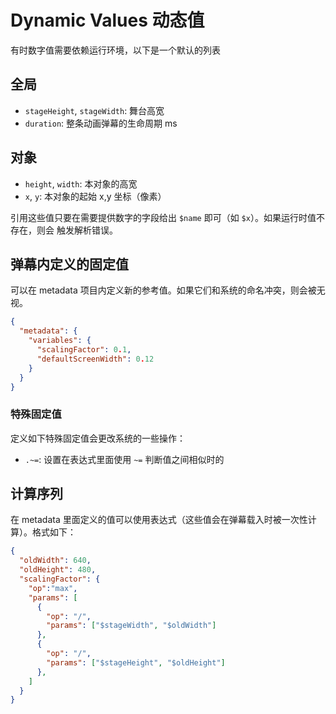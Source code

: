 # Dynamic Values 动态值
有时数字值需要依赖运行环境，以下是一个默认的列表

## 全局
- `stageHeight`, `stageWidth`: 舞台高宽
- `duration`: 整条动画弹幕的生命周期 ms

## 对象
- `height`, `width`: 本对象的高宽
- `x`, `y`: 本对象的起始 x,y 坐标（像素）

引用这些值只要在需要提供数字的字段给出 `$name` 即可（如 `$x`）。如果运行时值不存在，则会
触发解析错误。

## 弹幕内定义的固定值
可以在 metadata 项目内定义新的参考值。如果它们和系统的命名冲突，则会被无视。

````JSON
{
  "metadata": {
    "variables": {
      "scalingFactor": 0.1,
      "defaultScreenWidth": 0.12
    }
  }
}
````

### 特殊固定值
定义如下特殊固定值会更改系统的一些操作：

- `.~=`: 设置在表达式里面使用 `~=` 判断值之间相似时的

## 计算序列
在 metadata 里面定义的值可以使用表达式（这些值会在弹幕载入时被一次性计算）。格式如下：

````JSON
{
  "oldWidth": 640,
  "oldHeight": 480,
  "scalingFactor": {
    "op":"max",
    "params": [
      {
        "op": "/",
        "params": ["$stageWidth", "$oldWidth"]
      },
      {
        "op": "/",
        "params": ["$stageHeight", "$oldHeight"]
      },
    ]
  }
}
````
